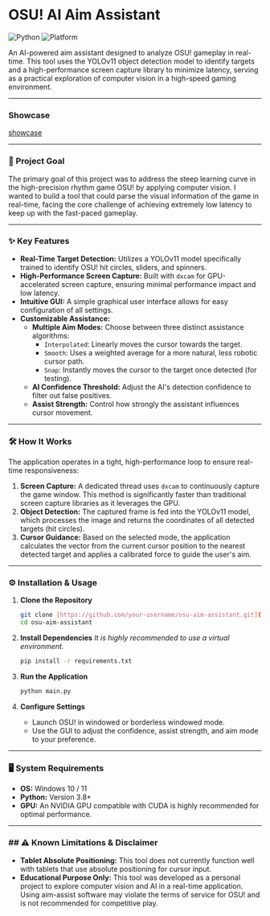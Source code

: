 # OSU! AI Aim Assistant

![Python](https://img.shields.io/badge/Python-3.8+-blue?style=for-the-badge&logo=python&logoColor=white)
![Platform](https://img.shields.io/badge/Platform-Windows-0078D6?style=for-the-badge&logo=windows&logoColor=white)

An AI-powered aim assistant designed to analyze OSU! gameplay in real-time. This tool uses the YOLOv11 object detection model to identify targets and a high-performance screen capture library to minimize latency, serving as a practical exploration of computer vision in a high-speed gaming environment.

---

### Showcase

[showcase](showcase.gif)


---

### 🎯 Project Goal

The primary goal of this project was to address the steep learning curve in the high-precision rhythm game OSU! by applying computer vision. I wanted to build a tool that could parse the visual information of the game in real-time, facing the core challenge of achieving extremely low latency to keep up with the fast-paced gameplay.

---

### ✨ Key Features

* **Real-Time Target Detection:** Utilizes a YOLOv11 model specifically trained to identify OSU! hit circles, sliders, and spinners.
* **High-Performance Screen Capture:** Built with `dxcam` for GPU-accelerated screen capture, ensuring minimal performance impact and low latency.
* **Intuitive GUI:** A simple graphical user interface allows for easy configuration of all settings.
* **Customizable Assistance:**
    * **Multiple Aim Modes:** Choose between three distinct assistance algorithms:
        * `Interpolated`: Linearly moves the cursor towards the target.
        * `Smooth`: Uses a weighted average for a more natural, less robotic cursor path.
        * `Snap`: Instantly moves the cursor to the target once detected (for testing).
    * **AI Confidence Threshold:** Adjust the AI's detection confidence to filter out false positives.
    * **Assist Strength:** Control how strongly the assistant influences cursor movement.

---

### 🛠️ How It Works

The application operates in a tight, high-performance loop to ensure real-time responsiveness:

1.  **Screen Capture:** A dedicated thread uses `dxcam` to continuously capture the game window. This method is significantly faster than traditional screen capture libraries as it leverages the GPU.
2.  **Object Detection:** The captured frame is fed into the YOLOv11 model, which processes the image and returns the coordinates of all detected targets (hit circles).
3.  **Cursor Guidance:** Based on the selected mode, the application calculates the vector from the current cursor position to the nearest detected target and applies a calibrated force to guide the user's aim.

---

### ⚙️ Installation & Usage

1.  **Clone the Repository**
    ```bash
    git clone [https://github.com/your-username/osu-aim-assistant.git](https://github.com/your-username/osu-aim-assistant.git)
    cd osu-aim-assistant
    ```

2.  **Install Dependencies**
    *It is highly recommended to use a virtual environment.*
    ```bash
    pip install -r requirements.txt
    ```

3.  **Run the Application**
    ```bash
    python main.py
    ```

4.  **Configure Settings**
    * Launch OSU! in windowed or borderless windowed mode.
    * Use the GUI to adjust the confidence, assist strength, and aim mode to your preference.

---

### 🖥️ System Requirements

* **OS:** Windows 10 / 11
* **Python:** Version 3.8+
* **GPU:** An NVIDIA GPU compatible with CUDA is highly recommended for optimal performance.

---

### ## ⚠️ Known Limitations & Disclaimer

* **Tablet Absolute Positioning:** This tool does not currently function well with tablets that use absolute positioning for cursor input.
* **Educational Purpose Only:** This tool was developed as a personal project to explore computer vision and AI in a real-time application. Using aim-assist software may violate the terms of service for OSU! and is not recommended for competitive play.

